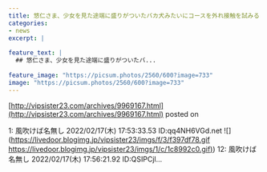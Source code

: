 ```yaml
---
title: 悠仁さま、少女を見た途端に盛りがついたバカ犬みたいにコースを外れ接触を試みる
categories:
- news
excerpt: |
  
feature_text: |
  ## 悠仁さま、少女を見た途端に盛りがついたバ...
  
feature_image: "https://picsum.photos/2560/600?image=733"
image: "https://picsum.photos/2560/600?image=733"
---
```


[http://vipsister23.com/archives/9969167.html](http://vipsister23.com/archives/9969167.html)
posted on 

<!--more-->

1: 風吹けば名無し 2022/02/17(木) 17:53:33.53 ID:qq4NH6VGd.net ![](https://livedoor.blogimg.jp/vipsister23/imgs/f/3/f397df78.gif [https://livedoor.blogimg.jp/vipsister23/imgs/1/c/1c8992c0.gif)](https://livedoor.blogimg.jp/vipsister23/imgs/1/c/1c8992c0.gif)) 12: 風吹けば名無し 2022/02/17(木) 17:56:21.92 ID:QSIPCjl...
